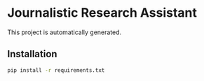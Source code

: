 # Journalistic Research Assistant

This project is automatically generated.

## Installation

```sh
pip install -r requirements.txt
```
